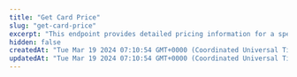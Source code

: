 ```yaml
---
title: "Get Card Price"
slug: "get-card-price"
excerpt: "This endpoint provides detailed pricing information for a specific card request, catering to both fiat and cryptocurrency currencies. Additionally, it includes specific details related to the card, delivery, and the associated delivery address."
hidden: false
createdAt: "Tue Mar 19 2024 07:10:54 GMT+0000 (Coordinated Universal Time)"
updatedAt: "Tue Mar 19 2024 07:10:54 GMT+0000 (Coordinated Universal Time)"
---
```

